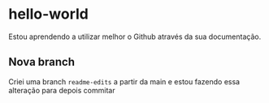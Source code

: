 # hello-world
Estou aprendendo a utilizar melhor o Github através da sua documentação.

## Nova branch
Criei uma branch `readme-edits` a partir da main e estou fazendo essa alteração para depois commitar
